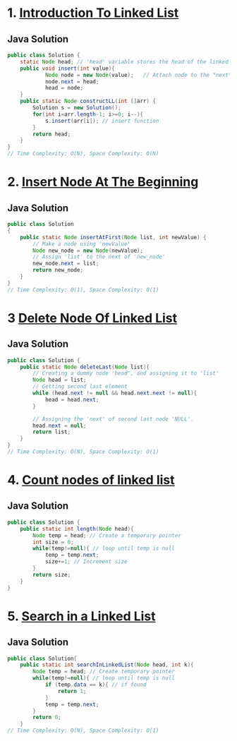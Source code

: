 # 1. [Introduction To Linked List](https://www.codingninjas.com/studio/problems/introduction-to-linked-list_8144737?utm_source=youtube&utm_medium=affiliate&utm_campaign=Codestudio_Linkedlistseries&leftPanelTabValue=PROBLEM)
## Java Solution
```Java
public class Solution {
    static Node head; // 'head' variable stores the head of the linked list
    public void insert(int value){
            Node node = new Node(value);   // Attach node to the "next" of the previous node
            node.next = head;
            head = node;
    }
    public static Node constructLL(int []arr) {
        Solution s = new Solution();
        for(int i=arr.length-1; i>=0; i--){
            s.insert(arr[i]); // insert function
        }
        return head;
    }
}
// Time Complexity: O(N), Space Complexity: O(N)
```

# 2. [ Insert Node At The Beginning](https://www.codingninjas.com/studio/problems/insert-node-at-the-beginning_8144739?utm_source=striver&utm_medium=website&utm_campaign=a_zcoursetuf&leftPanelTabValue=PROBLEM)
## Java Solution
```Java
public class Solution
{
    public static Node insertAtFirst(Node list, int newValue) {
        // Make a node using 'newValue'
        Node new_node = new Node(newValue);
        // Assign 'list' to the next of 'new_node'
        new_node.next = list;
        return new_node;
    }
}
// Time Complexity: O(1), Space Complexity: O(1)
```

# 3 [Delete Node Of Linked List](https://www.codingninjas.com/studio/problems/delete-node-of-linked-list_8160463?utm_source=striver&utm_medium=website&utm_campaign=a_zcoursetuf&leftPanelTabValue=PROBLEM)
## Java Solution
```Java
public class Solution {
    public static Node deleteLast(Node list){
        // Creating a dummy node 'head', and assigning it to 'list'
        Node head = list;
        // Getting second last element
        while (head.next != null && head.next.next != null){
            head = head.next;
        }

        // Assigning the 'next' of second last node 'NULL'.
        head.next = null;
        return list;
    }
}
// Time Complexity: O(N), Space Complexity: O(1)
```

# 4. [Count nodes of linked list](https://www.codingninjas.com/studio/problems/count-nodes-of-linked-list_5884?utm_source=youtube&utm_medium=affiliate&utm_campaign=Codestudio_Linkedlistseries&leftPanelTabValue=PROBLEM)
## Java Solution
```Java
public class Solution {
    public static int length(Node head){
        Node temp = head; // Create a temporary pointer
        int size = 0;
        while(temp!=null){ // loop until temp is null
            temp = temp.next;
            size+=1; // Increment size
        }
        return size;
    }
}
```

# 5. [Search in a Linked List](https://www.codingninjas.com/studio/problems/search-in-a-linked-list_975381?utm_source=youtube&utm_medium=affiliate&utm_campaign=Codestudio_Linkedlistseries&leftPanelTabValue=PROBLEM)
## Java Solution
```Java
public class Solution{
    public static int searchInLinkedList(Node head, int k){
        Node temp = head; // Create temporary pointer
        while(temp!=null){ // loop until temp is null
            if (temp.data == k){ // if found
                return 1;
            }
            temp = temp.next;
        }
        return 0;
    }
// Time Complexity: O(N), Space Complexity: O(1)
```

